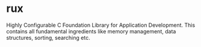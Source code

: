 # rux

Highly Configurable C Foundation Library for Application Development.
This contains all fundamental ingredients like memory management,
data structures, sorting, searching etc.
